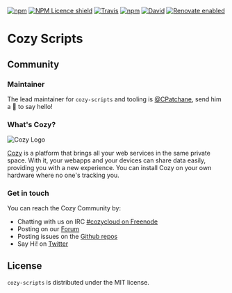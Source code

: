[![npm](https://img.shields.io/npm/v/cozy-scripts.svg)](https://www.npmjs.com/package/cozy-scripts)
[![NPM Licence shield](https://img.shields.io/npm/l/cozy-scripts.svg)](https://github.com/CPatchane/cozy-scripts/blob/master/packages/cozy-scripts/LICENSE)
[![Travis](https://img.shields.io/travis/CPatchane/cozy-scripts.svg)]()
[![npm](https://img.shields.io/npm/dm/cozy-scripts.svg)]()
[![David](https://david-dm.org/CPatchane/cozy-scripts.svg)](https://david-dm.org/CPatchane/cozy-scripts)
[![Renovate enabled](https://img.shields.io/badge/renovate-enabled-brightgreen.svg)](https://renovateapp.com/)

# Cozy Scripts



## Community

### Maintainer

The lead maintainer for `cozy-scripts` and tooling is [@CPatchane](https://github.com/CPatchane), send him a :beers: to say hello!

### What's Cozy?

![Cozy Logo](https://cdn.rawgit.com/cozy/cozy-guidelines/master/templates/cozy_logo_small.svg)

[Cozy] is a platform that brings all your web services in the same private space.  With it, your webapps and your devices can share data easily, providing you with a new experience. You can install Cozy on your own hardware where no one's tracking you.

### Get in touch

You can reach the Cozy Community by:

- Chatting with us on IRC [#cozycloud on Freenode][freenode]
- Posting on our [Forum][forum]
- Posting issues on the [Github repos][github]
- Say Hi! on [Twitter][twitter]


## License

`cozy-scripts` is distributed under the MIT license.


[cozy]: https://cozy.io "Cozy Cloud"
[freenode]: http://webchat.freenode.net/?randomnick=1&channels=%23cozycloud&uio=d4
[forum]: https://forum.cozy.io/
[github]: https://github.com/cozy/
[twitter]: https://twitter.com/cozycloud
